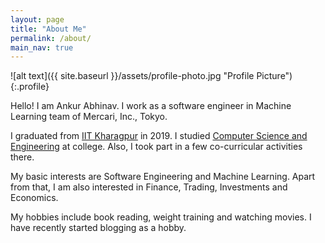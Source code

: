 ```yaml
---
layout: page
title: "About Me"
permalink: /about/
main_nav: true
---
```


![alt text]({{ site.baseurl }}/assets/profile-photo.jpg "Profile Picture"){:.profile}

Hello! I am Ankur Abhinav. I work as a software engineer in Machine Learning team of Mercari, Inc., Tokyo.

I graduated from [IIT Kharagpur][iitkgp] in 2019. I studied [Computer Science and Engineering][cse] at college. Also, I took part in a few co-curricular activities there.

My basic interests are Software Engineering and Machine Learning. Apart from that, I am also interested in Finance, Trading, Investments and Economics.

My hobbies include book reading, weight training and watching movies. I have recently started blogging as a hobby.

[iitkgp]: http://www.iitkgp.ac.in/
[cse]: http://cse.iitkgp.ac.in/
